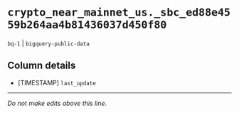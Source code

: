 # `crypto_near_mainnet_us._sbc_ed88e4559b264aa4b81436037d450f80`
`bq-1` | `bigquery-public-data`

## Column details
* [TIMESTAMP] `last_update`

-------------------------------------------------------------------------------
*Do not make edits above this line.*
